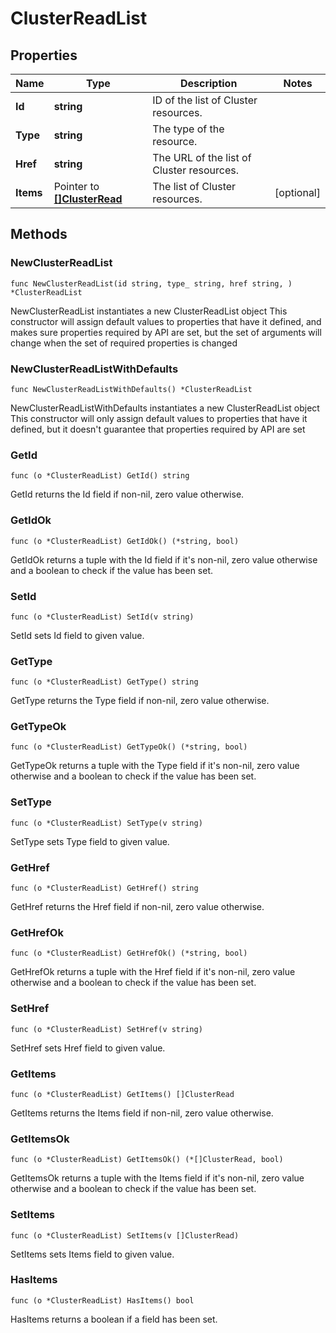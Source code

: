 # ClusterReadList

## Properties

|Name | Type | Description | Notes|
|------------ | ------------- | ------------- | -------------|
|**Id** | **string** | ID of the list of Cluster resources. | |
|**Type** | **string** | The type of the resource. | |
|**Href** | **string** | The URL of the list of Cluster resources. | |
|**Items** | Pointer to [**[]ClusterRead**](ClusterRead.md) | The list of Cluster resources. | [optional] |

## Methods

### NewClusterReadList

`func NewClusterReadList(id string, type_ string, href string, ) *ClusterReadList`

NewClusterReadList instantiates a new ClusterReadList object
This constructor will assign default values to properties that have it defined,
and makes sure properties required by API are set, but the set of arguments
will change when the set of required properties is changed

### NewClusterReadListWithDefaults

`func NewClusterReadListWithDefaults() *ClusterReadList`

NewClusterReadListWithDefaults instantiates a new ClusterReadList object
This constructor will only assign default values to properties that have it defined,
but it doesn't guarantee that properties required by API are set

### GetId

`func (o *ClusterReadList) GetId() string`

GetId returns the Id field if non-nil, zero value otherwise.

### GetIdOk

`func (o *ClusterReadList) GetIdOk() (*string, bool)`

GetIdOk returns a tuple with the Id field if it's non-nil, zero value otherwise
and a boolean to check if the value has been set.

### SetId

`func (o *ClusterReadList) SetId(v string)`

SetId sets Id field to given value.


### GetType

`func (o *ClusterReadList) GetType() string`

GetType returns the Type field if non-nil, zero value otherwise.

### GetTypeOk

`func (o *ClusterReadList) GetTypeOk() (*string, bool)`

GetTypeOk returns a tuple with the Type field if it's non-nil, zero value otherwise
and a boolean to check if the value has been set.

### SetType

`func (o *ClusterReadList) SetType(v string)`

SetType sets Type field to given value.


### GetHref

`func (o *ClusterReadList) GetHref() string`

GetHref returns the Href field if non-nil, zero value otherwise.

### GetHrefOk

`func (o *ClusterReadList) GetHrefOk() (*string, bool)`

GetHrefOk returns a tuple with the Href field if it's non-nil, zero value otherwise
and a boolean to check if the value has been set.

### SetHref

`func (o *ClusterReadList) SetHref(v string)`

SetHref sets Href field to given value.


### GetItems

`func (o *ClusterReadList) GetItems() []ClusterRead`

GetItems returns the Items field if non-nil, zero value otherwise.

### GetItemsOk

`func (o *ClusterReadList) GetItemsOk() (*[]ClusterRead, bool)`

GetItemsOk returns a tuple with the Items field if it's non-nil, zero value otherwise
and a boolean to check if the value has been set.

### SetItems

`func (o *ClusterReadList) SetItems(v []ClusterRead)`

SetItems sets Items field to given value.

### HasItems

`func (o *ClusterReadList) HasItems() bool`

HasItems returns a boolean if a field has been set.


